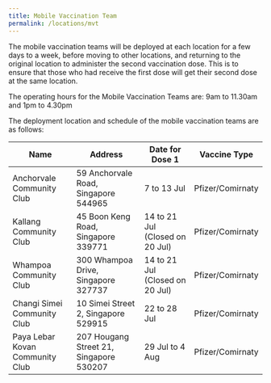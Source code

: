 ```yaml
---
title: Mobile Vaccination Team
permalink: /locations/mvt
---
```

The mobile vaccination teams will be deployed at each location for a few days to a week, before moving to other locations, and returning to the original location to administer the second vaccination dose. This is to ensure that those who had receive the first dose will get their second dose at the same location.

The operating hours for the Mobile Vaccination Teams are: 9am to 11.30am and 1pm to 4.30pm
 
 The deployment location and schedule of the mobile vaccination teams are as follows:
 
 <table>
  <thead>
    <tr>
      <th>Name</th>
      <th>Address</th>
			<th>Date for Dose 1</th>
			<th>Vaccine Type</th>
    </tr>
  </thead>
  <tbody>
		<!--start of row-->
    <tr>
      <td>Anchorvale Community Club  </td>
      <td>59 Anchorvale Road, Singapore 544965</td>
			<td>7 to 13 Jul</td>
			<td>Pfizer/Comirnaty</td>
    </tr>
    <!--end of row-->
		<!--start of row-->
    <tr>
      <td>Kallang Community
Club  </td>
      <td>45 Boon Keng Road, Singapore 339771</td>
			<td>14 to 21 Jul
(Closed on 20 Jul)
</td>
			<td>Pfizer/Comirnaty</td>
    </tr>
    <!--end of row-->
		<!--start of row-->
    <tr>
      <td>Whampoa Community Club </td>
      <td>300 Whampoa Drive, Singapore 327737</td>
			<td>14 to 21 Jul
(Closed on 20 Jul)
</td>
			<td>Pfizer/Comirnaty</td>
    </tr>
    <!--end of row-->
		<!--start of row-->
    <tr>
      <td>Changi Simei Community Club </td>
      <td>10 Simei Street 2, Singapore 529915</td>
			<td>22 to 28 Jul
</td>
			<td>Pfizer/Comirnaty</td>
    </tr>
    <!--end of row-->
		<!--start of row-->
    <tr>
      <td>Paya Lebar Kovan Community Club </td>
      <td>207 Hougang Street 21, Singapore 530207</td>
			<td>29 Jul to 4 Aug
</td>
			<td>Pfizer/Comirnaty</td>
    </tr>
    <!--end of row-->